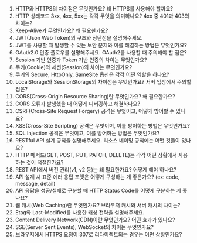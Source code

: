 1. HTTP와 HTTPS의 차이점은 무엇인가요? 왜 HTTPS를 사용해야 할까요?
2. HTTP 상태코드 3xx, 4xx, 5xx는 각각 무엇을 의미하나요? 4xx 중 401과 403의 차이는?
3. Keep-Alive가 무엇인가요? 왜 필요한가요?
4. JWT(Json Web Token)의 구조와 장단점을 설명해주세요.
5. JWT를 사용할 때 발생할 수 있는 보안 문제와 이를 해결하는 방법은 무엇인가요?
6. OAuth2.0 인증 플로우를 설명해주세요. OAuth2를 사용할 때 주의해야 할 점은?
7. Session 기반 인증과 Token 기반 인증의 차이는 무엇인가요?
8. 쿠키(Cookie)와 세션(Session)의 차이는 무엇인가요?
9. 쿠키의 Secure, HttpOnly, SameSite 옵션은 각각 어떤 역할을 하나요?
10. LocalStorage와 SessionStorage의 차이점은 무엇인가요? 서버 입장에서 주의할 점은?
11. CORS(Cross-Origin Resource Sharing)란 무엇인가요? 왜 필요한가요?
12. CORS 오류가 발생했을 때 어떻게 디버깅하고 해결하나요?
13. CSRF(Cross-Site Request Forgery) 공격은 무엇이고, 어떻게 방어할 수 있나요?
14. XSS(Cross-Site Scripting) 공격은 무엇이며, 이를 방어하는 방법은 무엇인가요?
15. SQL Injection 공격은 무엇이고, 이를 방어하는 방법은 무엇인가요?
16. RESTful API 설계 규칙을 설명해주세요. 리소스 네이밍 규칙에는 어떤 것들이 있나요?
17. HTTP 메서드(GET, POST, PUT, PATCH, DELETE)는 각각 어떤 상황에서 사용하는 것이 적절한가요?
18. REST API에서 버전 관리(v1, v2 등)는 왜 필요한가요? 어떻게 해야 하나요?
19. API 설계 시 표준 에러 응답 포맷은 어떻게 구성하는 게 좋은가요? (ex: code, message, detail)
20. API 응답을 성공/실패로 구분할 때 HTTP Status Code를 어떻게 구분하는 게 좋나요?
21. 웹 캐시(Web Caching)란 무엇인가요? 브라우저 캐시와 서버 캐시의 차이는?
22. Etag와 Last-Modified를 사용한 캐싱 전략을 설명해주세요.
23. Content Delivery Network(CDN)이란 무엇인가요? 어떤 효과가 있나요?
24. SSE(Server Sent Events), WebSocket의 차이는 무엇인가요?
25. 브라우저에서 HTTPS 요청이 307로 리다이렉트되는 경우는 어떤 상황인가요?
